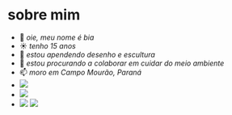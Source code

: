 # sobre mim
- 👋 _oie, meu nome é bia_
- ☀️ _tenho 15 anos_
- 🌱 _estou apendendo desenho e escultura_
- :hand_over_mouth: _estou procurando a colaborar em cuidar do meio ambiente_
- 📫 _moro em Campo Mourão, Paraná_
- ![](https://img.shields.io/badge/Scratch-4D97FF?style=for-the-badge&logo=Scratch&logoColor=white)
- ![](https://img.shields.io/badge/JavaScript-323330?style=for-the-badge&logo=javascript&logoColor=F7DF1E)
- <a href="https://instagram.com/coloque-o-seu-instagram-aqui" target="_blank"><img src="https://img.shields.io/badge/-Instagram-%23E4405F?style=for-the-badge&logo=instagram&logoColor=white" target="_blank"></a>
<a href = "mailto:coloque-o-seu-e-mail-aqui"><img src="https://img.shields.io/badge/Gmail-D14836?style=for-the-badge&logo=gmail&logoColor=white" target="_blank"></a>

